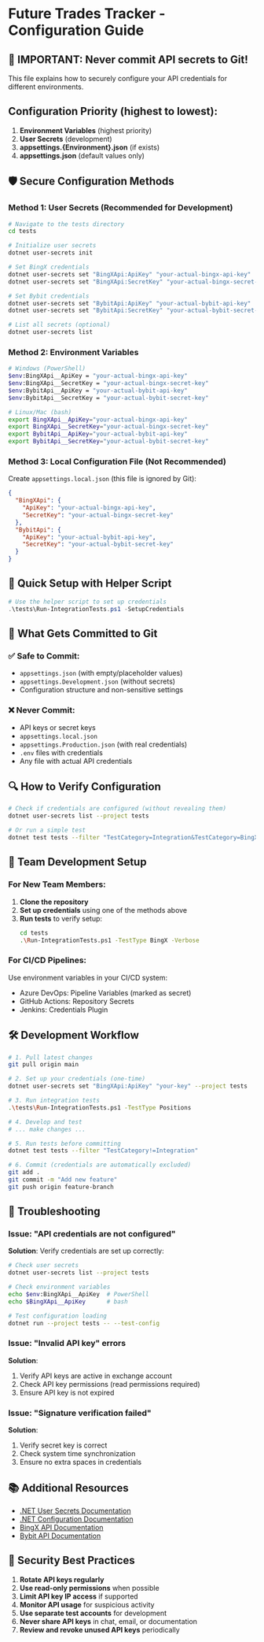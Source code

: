 # Future Trades Tracker - Configuration Guide

## 🔐 IMPORTANT: Never commit API secrets to Git!

This file explains how to securely configure your API credentials for different environments.

## Configuration Priority (highest to lowest):

1. **Environment Variables** (highest priority)
2. **User Secrets** (development)
3. **appsettings.{Environment}.json** (if exists)
4. **appsettings.json** (default values only)

## 🛡️ Secure Configuration Methods

### Method 1: User Secrets (Recommended for Development)

```bash
# Navigate to the tests directory
cd tests

# Initialize user secrets
dotnet user-secrets init

# Set BingX credentials
dotnet user-secrets set "BingXApi:ApiKey" "your-actual-bingx-api-key"
dotnet user-secrets set "BingXApi:SecretKey" "your-actual-bingx-secret-key"

# Set Bybit credentials
dotnet user-secrets set "BybitApi:ApiKey" "your-actual-bybit-api-key"
dotnet user-secrets set "BybitApi:SecretKey" "your-actual-bybit-secret-key"

# List all secrets (optional)
dotnet user-secrets list
```

### Method 2: Environment Variables

```bash
# Windows (PowerShell)
$env:BingXApi__ApiKey = "your-actual-bingx-api-key"
$env:BingXApi__SecretKey = "your-actual-bingx-secret-key"
$env:BybitApi__ApiKey = "your-actual-bybit-api-key"
$env:BybitApi__SecretKey = "your-actual-bybit-secret-key"

# Linux/Mac (bash)
export BingXApi__ApiKey="your-actual-bingx-api-key"
export BingXApi__SecretKey="your-actual-bingx-secret-key"
export BybitApi__ApiKey="your-actual-bybit-api-key"
export BybitApi__SecretKey="your-actual-bybit-secret-key"
```

### Method 3: Local Configuration File (Not Recommended)

Create `appsettings.local.json` (this file is ignored by Git):

```json
{
  "BingXApi": {
    "ApiKey": "your-actual-bingx-api-key",
    "SecretKey": "your-actual-bingx-secret-key"
  },
  "BybitApi": {
    "ApiKey": "your-actual-bybit-api-key",
    "SecretKey": "your-actual-bybit-secret-key"
  }
}
```

## 🎯 Quick Setup with Helper Script

```powershell
# Use the helper script to set up credentials
.\tests\Run-IntegrationTests.ps1 -SetupCredentials
```

## 📂 What Gets Committed to Git

### ✅ Safe to Commit:
- `appsettings.json` (with empty/placeholder values)
- `appsettings.Development.json` (without secrets)
- Configuration structure and non-sensitive settings

### ❌ Never Commit:
- API keys or secret keys
- `appsettings.local.json`
- `appsettings.Production.json` (with real credentials)
- `.env` files with credentials
- Any file with actual API credentials

## 🔍 How to Verify Configuration

```bash
# Check if credentials are configured (without revealing them)
dotnet user-secrets list --project tests

# Or run a simple test
dotnet test tests --filter "TestCategory=Integration&TestCategory=BingX" --logger console
```

## 🚀 Team Development Setup

### For New Team Members:

1. **Clone the repository**
2. **Set up credentials** using one of the methods above
3. **Run tests** to verify setup:
   ```bash
   cd tests
   .\Run-IntegrationTests.ps1 -TestType BingX -Verbose
   ```

### For CI/CD Pipelines:

Use environment variables in your CI/CD system:
- Azure DevOps: Pipeline Variables (marked as secret)
- GitHub Actions: Repository Secrets
- Jenkins: Credentials Plugin

## 🛠️ Development Workflow

```bash
# 1. Pull latest changes
git pull origin main

# 2. Set up your credentials (one-time)
dotnet user-secrets set "BingXApi:ApiKey" "your-key" --project tests

# 3. Run integration tests
.\tests\Run-IntegrationTests.ps1 -TestType Positions

# 4. Develop and test
# ... make changes ...

# 5. Run tests before committing
dotnet test tests --filter "TestCategory!=Integration"

# 6. Commit (credentials are automatically excluded)
git add .
git commit -m "Add new feature"
git push origin feature-branch
```

## 🔧 Troubleshooting

### Issue: "API credentials are not configured"

**Solution**: Verify credentials are set up correctly:

```bash
# Check user secrets
dotnet user-secrets list --project tests

# Check environment variables
echo $env:BingXApi__ApiKey  # PowerShell
echo $BingXApi__ApiKey      # bash

# Test configuration loading
dotnet run --project tests -- --test-config
```

### Issue: "Invalid API key" errors

**Solution**: 
1. Verify API keys are active in exchange account
2. Check API key permissions (read permissions required)
3. Ensure API key is not expired

### Issue: "Signature verification failed"

**Solution**:
1. Verify secret key is correct
2. Check system time synchronization
3. Ensure no extra spaces in credentials

## 📚 Additional Resources

- [.NET User Secrets Documentation](https://docs.microsoft.com/en-us/aspnet/core/security/app-secrets)
- [.NET Configuration Documentation](https://docs.microsoft.com/en-us/dotnet/core/extensions/configuration)
- [BingX API Documentation](https://bingx-api.github.io/docs/)
- [Bybit API Documentation](https://bybit-exchange.github.io/docs/)

## 🔐 Security Best Practices

1. **Rotate API keys regularly**
2. **Use read-only permissions** when possible
3. **Limit API key IP access** if supported
4. **Monitor API usage** for suspicious activity
5. **Use separate test accounts** for development
6. **Never share API keys** in chat, email, or documentation
7. **Review and revoke unused API keys** periodically
